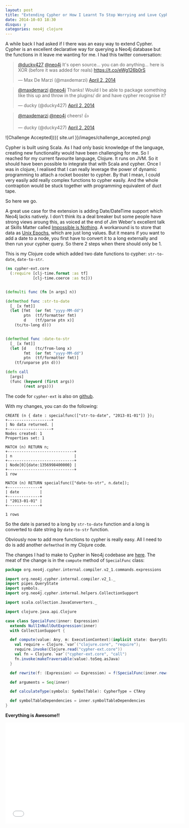 ```yaml
---
layout: post
title: "Extending Cypher or How I Learnt To Stop Worrying and Love Cypher"
date: 2014-10-03 18:30
disqus: y
categories: neo4j clojure
---
```

A while back I had asked if I there was an easy way to extend Cypher. Cypher is an excellent declarative way for querying a Neo4j database but the functions in it leave me wanting for me. I had this twitter conversation:

<blockquote class="twitter-tweet" lang="en"><p><a href="https://twitter.com/ducky427">@ducky427</a> <a href="https://twitter.com/neo4j">@neo4j</a> It&#39;s open source... you can do anything... here is XOR (before it was added for reals) <a href="https://t.co/eWg126b0rS">https://t.co/eWg126b0rS</a></p>&mdash; Max De Marzi (@maxdemarzi) <a href="https://twitter.com/maxdemarzi/status/451383432061669377">April 2, 2014</a></blockquote>
<script async src="//platform.twitter.com/widgets.js" charset="utf-8"></script>

<blockquote class="twitter-tweet" lang="en"><p><a href="https://twitter.com/maxdemarzi">@maxdemarzi</a> <a href="https://twitter.com/neo4j">@neo4j</a> Thanks! Would I be able to package something like this up and throw in the plugins/ dir and have cypher recognise it?</p>&mdash; ducky (@ducky427) <a href="https://twitter.com/ducky427/status/451384054433480704">April 2, 2014</a></blockquote>
<script async src="//platform.twitter.com/widgets.js" charset="utf-8"></script>

<blockquote class="twitter-tweet" lang="en"><p><a href="https://twitter.com/maxdemarzi">@maxdemarzi</a> <a href="https://twitter.com/neo4j">@neo4j</a> cheers! 👍</p>&mdash; ducky (@ducky427) <a href="https://twitter.com/ducky427/status/451384893936005120">April 2, 2014</a></blockquote>
<script async src="//platform.twitter.com/widgets.js" charset="utf-8"></script>

![Challenge Accepted]({{ site.url }}/images/challenge_accepted.png)

Cypher is built using Scala. As I had only basic knowledge of the language, creating new functionality would have been challenging for me. So I reached for my current favourite language, Clojure. It runs on JVM. So it should have been possible to integrate that with Scala and cypher. Once I was in clojure, I realised that I can really leverage the power of dynamic programming to attach a rocket booster to cypher. By that I mean, I could very easily add really complex functions to cypher easily. And the whole contraption would be stuck together with programming equivalent of duct tape.

So here we go.

A great use case for the extension is adding Date/DateTime support which Neo4j lacks natively. I don't think its a deal breaker but some people have strong views aroung this, as voiced at the end of Jim Weber's excellent talk at Skills Matter called [Impossible is Nothing](https://skillsmatter.com/skillscasts/5719-impossible-is-nothing). A workaround is to store that data as [Unix Epochs](https://en.wikipedia.org/wiki/Unix_time), which are just long values. But it means if you want to add a date to a node, you first have to convert it to a long externally and then run your cypher query. So there 2 steps when there should only be 1.


This is my Clojure code which added two date functions to cypher: `str-to-date`, `date-to-str`.

```clojure
(ns cypher-ext.core
  (:require [clj-time.format :as tf]
            [clj-time.coerce :as tc]))


(defmulti func (fn [n args] n))

(defmethod func :str-to-date
  [_ [x fmt]]
  (let [fmt  (or fmt "yyyy-MM-dd")
        ptn  (tf/formatter fmt)
        d    (tf/parse ptn x)]
    (tc/to-long d)))


(defmethod func :date-to-str
  [_ [x fmt]]
  (let [d    (tc/from-long x)
        fmt  (or fmt "yyyy-MM-dd")
        ptn  (tf/formatter fmt)]
    (tf/unparse ptn d)))

(defn call
  [args]
  (func (keyword (first args))
        (rest args)))
```

The code for `cypher-ext` is also on [github](https://github.com/ducky427/cypher-ext).


 With my changes, you can do the following:

```
CREATE (n { date : specialfunc(["str-to-date", "2013-01-01"]) });
+-------------------+
| No data returned. |
+-------------------+
Nodes created: 1
Properties set: 1
```

```
MATCH (n) RETURN n;
+-----------------------------+
| n                           |
+-----------------------------+
| Node[0]{date:1356998400000} |
+-----------------------------+
1 row
```

```
MATCH (n) RETURN specialfunc(["date-to-str", n.date]);
+--------------+
| date         |
+--------------+
| "2013-01-01" |
+--------------+

1 rows
```

So the date is parsed to a long by `str-to-date` function and a long is converted to date string by `date-to-str` function.


Obviously now to add more functions to cypher is really easy. All I need to do is add another `defmethod` in my Clojure code.

The changes I had to make to Cypher in Neo4j codebase are [here](https://github.com/ducky427/neo4j/commit/359294e8711550cf47cd553e09cb638a637cca3c). The meat of the change is in the `compute` method of `SpecialFunc` class:

```scala
package org.neo4j.cypher.internal.compiler.v2_1.commands.expressions

import org.neo4j.cypher.internal.compiler.v2_1._
import pipes.QueryState
import symbols._
import org.neo4j.cypher.internal.helpers.CollectionSupport

import scala.collection.JavaConverters._

import clojure.java.api.Clojure

case class SpecialFunc(inner: Expression)
  extends NullInNullOutExpression(inner)
  with CollectionSupport {

  def compute(value: Any, m: ExecutionContext)(implicit state: QueryState) = {
    val require = Clojure.`var`("clojure.core", "require");
    require.invoke(Clojure.read("cypher-ext.core"))
    val fn = Clojure.`var`("cypher-ext.core", "call")
    fn.invoke(makeTraversable(value).toSeq.asJava)
  }

  def rewrite(f: (Expression) => Expression) = f(SpecialFunc(inner.rewrite(f)))

  def arguments = Seq(inner)

  def calculateType(symbols: SymbolTable): CypherType = CTAny

  def symbolTableDependencies = inner.symbolTableDependencies
}
```


**Everything is Awesome!!**


<iframe width="560" height="315" src="//www.youtube.com/embed/StTqXEQ2l-Y" frameborder="0" allowfullscreen></iframe>